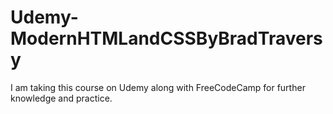 # Udemy-ModernHTMLandCSSByBradTraversy
I am taking this course on Udemy along with FreeCodeCamp for further knowledge and practice.

